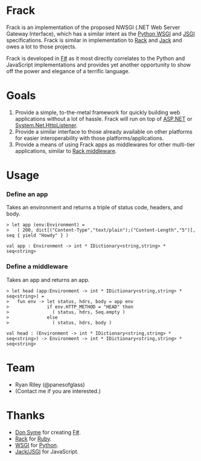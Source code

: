 Frack
============
Frack is an implementation of the proposed NWSGI (.NET Web Server Gateway Interface), which has a similar intent as the [Python WSGI](http://www.python.org/dev/peps/pep-0333/) and [JSGI](http://jackjs.org/jsgi-spec.html) specifications. Frack is similar in implementation to [Rack](http://rack.rubyforge.org/) and [Jack](http://jackjs.org/) and owes a lot to those projects.

Frack is developed in [F#](http://fsharp.net) as it most directly correlates to the Python and JavaScript implementations and provides yet another opportunity to show off the power and elegance of a terrific language.

Goals
============
1. Provide a simple, to-the-metal framework for quickly building web applications without a lot of hassle. Frack will run on top of [ASP.NET](http://asp.net/) or [System.Net.HttpListener](http://msdn.microsoft.com/en-us/library/system.net.httplistener.aspx).
2. Provide a similar interface to those already available on other platforms for easier interoperability with those platforms/applications.
3. Provide a means of using Frack apps as middlewares for other multi-tier applications, similar to [Rack middleware](http://tekpub.com/production/rack).

Usage
============

### Define an app

Takes an environment and returns a triple of status code, headers, and body.
    
    > let app (env:Environment) =
    >   ( 200, dict[("Content-Type","text/plain");("Content-Length","5")], seq { yield "Howdy" } )
    
    val app : Environment -> int * IDictionary<string,string> * seq<string>

### Define a middleware

Takes an app and returns an app.

    > let head (app:Environment -> int * IDictionary<string,string> * seq<string>) =
    >   fun env -> let status, hdrs, body = app env
    >              if env.HTTP_METHOD = "HEAD" then
    >                ( status, hdrs, Seq.empty )
    >              else
    >                ( status, hdrs, body )

    val head : (Environment -> int * IDictionary<string,string> * seq<string>) -> Environment -> int * IDictionary<string,string> * seq<string>

Team
============
* Ryan Riley (@panesofglass)
* (Contact me if you are interested.)

Thanks
============
* [Don Syme](http://blogs.msdn.com/b/dsyme/) for creating [F#](http://fsharp.net).
* [Rack](http://rack.rubyforge.org) for [Ruby](http://www.ruby-lang.org/).
* [WSGI](http://wsgi.org/wsgi) for [Python](http://python.org/).
* [Jack/JSGI](http://jackjs.org) for JavaScript.
